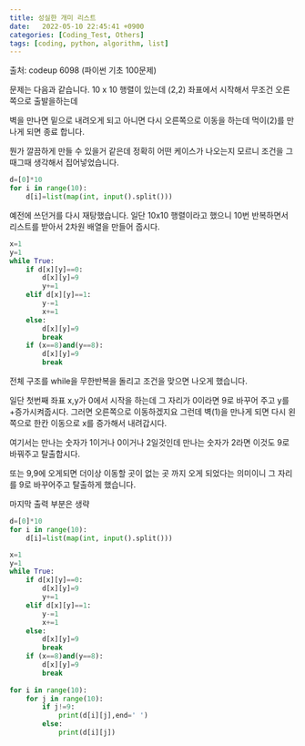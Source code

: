 ```yaml
---
title: 성실한 개미 리스트
date:   2022-05-10 22:45:41 +0900
categories: [Coding_Test, Others]
tags: [coding, python, algorithm, list]
---
```


출처: codeup 6098 (파이썬 기초 100문제)

 

문제는 다음과 같습니다. 10 x 10 행렬이 있는데 (2,2) 좌표에서 시작해서 무조건 오른쪽으로 출발을하는데

 

벽을 만나면 밑으로 내려오게 되고 아니면 다시 오른쪽으로 이동을 하는데 먹이(2)를 만나게 되면 종료 합니다.

 

뭔가 깔끔하게 만들 수 있을거 같은데 정확히 어떤 케이스가 나오는지 모르니 조건을 그때그때 생각해서 집어넣었습니다.

 
```python
d=[0]*10
for i in range(10):
    d[i]=list(map(int, input().split()))
```
예전에 쓰던거를 다시 재탕했습니다. 일단 10x10 행렬이라고 했으니 10번 반복하면서 리스트를 받아서 2차원 배열을 만들어 줍시다.

 
```python
x=1
y=1
while True:
    if d[x][y]==0:
        d[x][y]=9
        y+=1
    elif d[x][y]==1:
        y-=1
        x+=1
    else:
        d[x][y]=9
        break
    if (x==8)and(y==8):
        d[x][y]=9
        break
```

전체 구조를 while을 무한반복을 돌리고 조건을 맞으면 나오게 했습니다.

 

일단 첫번째 좌표 x,y가 0에서 시작을 하는데 그 자리가 0이라면 9로 바꾸어 주고 y를 +증가시켜줍시다. 그러면 오른쪽으로 이동하겠지요 그런데 벽(1)을 만나게 되면 다시 왼쪽으로 한칸 이동으로 x를 증가해서 내려갑시다.

 

여기서는 만나는 숫자가 1이거나 0이거나 2일것인데 만나는 숫자가 2라면 이것도 9로 바꿔주고 탈출합시다.

 

또는 9,9에 오게되면 더이상 이동할 곳이 없는 곳 까지 오게 되었다는 의미이니 그 자리를 9로 바꾸어주고 탈출하게 했습니다.

 

마지막 출력 부분은 생략

 
```py
d=[0]*10
for i in range(10):
    d[i]=list(map(int, input().split()))

x=1
y=1
while True:
    if d[x][y]==0:
        d[x][y]=9
        y+=1
    elif d[x][y]==1:
        y-=1
        x+=1
    else:
        d[x][y]=9
        break
    if (x==8)and(y==8):
        d[x][y]=9
        break
        
for i in range(10):
    for j in range(10):
        if j!=9:
            print(d[i][j],end=' ')
        else:
            print(d[i][j])
```